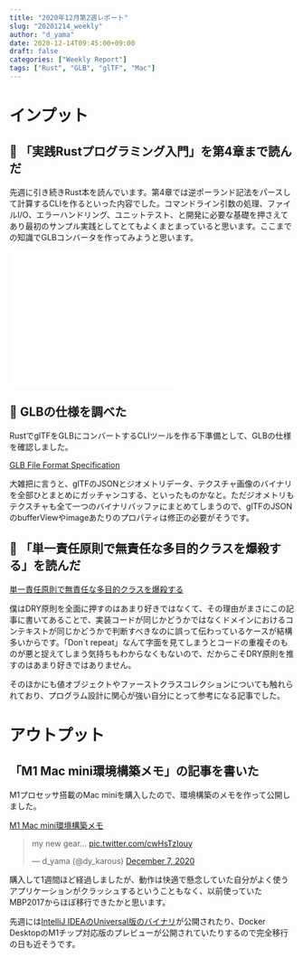```yaml
---
title: "2020年12月第2週レポート"
slug: "20201214_weekly"
author: "d_yama"
date: 2020-12-14T09:45:00+09:00
draft: false
categories: ["Weekly Report"]
tags: ["Rust", "GLB", "glTF", "Mac"]
---
```

# インプット

## 📝 「実践Rustプログラミング入門」を第4章まで読んだ

先週に引き続きRust本を読んでいます。第4章では逆ポーランド記法をパースして計算するCLIを作るといった内容でした。コマンドライン引数の処理、ファイルI/O、エラーハンドリング、ユニットテスト、と開発に必要な基礎を押さえてあり最初のサンプル実践としてとてもよくまとまっていると思います。ここまでの知識でGLBコンバータを作ってみようと思います。

<iframe style=“width:120px;height:240px;” marginwidth=“0" marginheight=“0” scrolling=“no” frameborder=“0” src=“//rcm-fe.amazon-adsystem.com/e/cm?lt1=_blank&bc1=000000&IS2=1&bg1=FFFFFF&fc1=000000&lc1=0000FF&t=7dyama-22&language=ja_JP&o=9&p=8&l=as4&m=amazon&f=ifr&ref=as_ss_li_til&asins=4798061700&linkId=f65440e0bf601cb5c2452f6e32203992”></iframe>

## 📝 GLBの仕様を調べた

RustでglTFをGLBにコンバートするCLIツールを作る下準備として、GLBの仕様を確認しました。

[GLB File Format Specification](https://github.com/KhronosGroup/glTF/tree/master/specification/2.0#glb-file-format-specification)

大雑把に言うと、glTFのJSONとジオメトリデータ、テクスチャ画像のバイナリを全部ひとまとめにガッチャンコする、といったものかなと。ただジオメトリもテクスチャも全て一つのバイナリバッファにまとめてしまうので、glTFのJSONのbufferViewやimageあたりのプロパティは修正の必要がそうです。

## 📝 「単一責任原則で無責任な多目的クラスを爆殺する」を読んだ

[単一責任原則で無責任な多目的クラスを爆殺する](https://qiita.com/MinoDriven/items/76307b1b066467cbfd6a)

僕はDRY原則を全面に押すのはあまり好きではなくて、その理由がまさにこの記事に書いてあることで、実装コードが同じかどうかではなくドメインにおけるコンテキストが同じかどうかで判断すべきなのに誤って伝わっているケースが結構多いからです。「Don`t repeat」なんて字面を見てしまうとコードの重複そのものが悪と捉えてしまう気持ちもわからなくもないので、だからこそDRY原則を推すのはあまり好きではありません。

そのほかにも値オブジェクトやファーストクラスコレクションについても触れられており、プログラム設計に関心が強い自分にとって参考になる記事でした。

# アウトプット

## 「M1 Mac mini環境構築メモ」の記事を書いた

M1プロセッサ搭載のMac miniを購入したので、環境構築のメモを作って公開しました。

[M1 Mac mini環境構築メモ](https://blog-mk2.d-yama7.com/2020/12/20201208_mac_mini/)

<blockquote class="twitter-tweet"><p lang="en" dir="ltr">my new gear... <a href="https://t.co/cwHsTzIouy">pic.twitter.com/cwHsTzIouy</a></p>&mdash; d_yama (@dy_karous) <a href="https://twitter.com/dy_karous/status/1335743513082777601?ref_src=twsrc%5Etfw">December 7, 2020</a></blockquote> <script async src="https://platform.twitter.com/widgets.js" charset="utf-8"></script>

購入して1週間ほど経過しましたが、動作は快適で懸念していた自分がよく使うアプリケーションがクラッシュするということもなく、以前使っていたMBP2017からほぼ移行できたかと思います。

先週には[IntelliJ IDEAのUniversal版のバイナリ](https://youtrack.jetbrains.com/issue/JBR-2526)が公開されたり、Docker DesktopのM1チップ対応版のプレビューが公開されていたりするので完全移行の日も近そうです。
